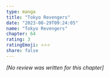 ```yaml
---
type: manga
title: "Tokyo Revengers"
date: "2023-08-29T09:24:05"
name: "Tokyo Revengers"
chapter: 64
rating: 3
ratingEmoji: ⭐️⭐️⭐️
share: false
---
```


*[No review was written for this chapter]*
